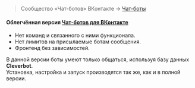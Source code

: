 > Сообщество «Чат-ботов» ВКонтакте → [Чат-боты](https://vk.com/dumbbot)

#### Облегчённая версия [Чат-ботов для ВКонтакте](https://github.com/olnaz/vk-chatbot)
* Нет команд и связанного с ними функционала.
* Нет лимитов на присылаемые ботам сообщения.
* Фронтенд без зависимостей.

В данной версии боты умеют только общаться, используя базу данных **Cleverbot**.  
Установка, настройка и запуск производятся так же, как и в полной версии.
